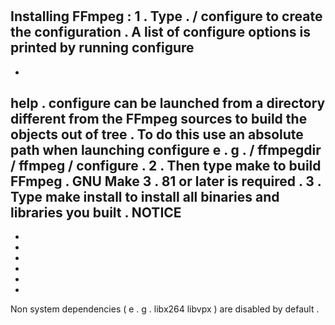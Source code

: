 #
Installing
FFmpeg
:
1
.
Type
.
/
configure
to
create
the
configuration
.
A
list
of
configure
options
is
printed
by
running
configure
-
-
help
.
configure
can
be
launched
from
a
directory
different
from
the
FFmpeg
sources
to
build
the
objects
out
of
tree
.
To
do
this
use
an
absolute
path
when
launching
configure
e
.
g
.
/
ffmpegdir
/
ffmpeg
/
configure
.
2
.
Then
type
make
to
build
FFmpeg
.
GNU
Make
3
.
81
or
later
is
required
.
3
.
Type
make
install
to
install
all
binaries
and
libraries
you
built
.
NOTICE
-
-
-
-
-
-
-
Non
system
dependencies
(
e
.
g
.
libx264
libvpx
)
are
disabled
by
default
.

